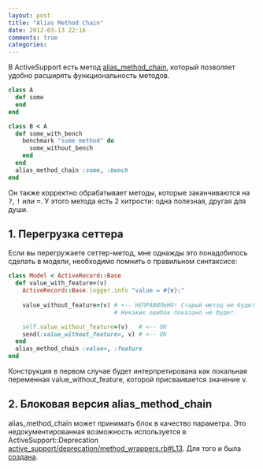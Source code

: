 ```yaml
---
layout: post
title: "Alias Method Chain"
date: 2012-03-13 22:16
comments: true
categories: 
---
```

В ActiveSupport есть метод [alias_method_chain](http://api.rubyonrails.org/classes/Module.html#method-i-alias_method_chain), который позволяет удобно расширять функциональность методов.

``` ruby
class A
  def some
  end
end

class B < A
  def some_with_bench
    benchmark "some method" do
      some_without_bench
    end
  end
  alias_method_chain :some, :bench
end
```

Он также корректно обрабатывает методы, которые заканчиваются на <tt>?</tt>, <tt>!</tt> или <tt>=</tt>.
У этого метода есть 2 хитрости: одна полезная, другая для души.

## 1. Перегрузка сеттера

Если вы перегружаете сеттер-метод, мне однажды это понадобилось cделать в модели, необходимо помнить
о правильном синтаксисе:

``` ruby
class Model < ActiveRecord::Base
  def value_with_feature=(v)
    ActiveRecord::Base.logger.info "value = #{v};"
    
    value_without_feature=(v) # <-- НЕПРАВИЛЬНО! Старый метод не будет вызван!
                              # Никаких ошибок показано не будет.

    self.value_without_feature=(v)   # <-- OK
    send(:value_without_feature=, v) # <-- OK
  end
  alias_method_chain :value=, :feature
end
```

Конструкция в первом случае будет интерпретирована как локальная переменная
value_without_feature, которой присваивается значение v.

## 2. Блоковая версия alias_method_chain

alias_method_chain может принимать блок в качество параметра. Это недокументированная возможность
используется в ActiveSupport::Deprecation 
[active_support/deprecation/method_wrappers.rb#L13](https://github.com/rails/rails/blob/master/activesupport/lib/active_support/deprecation/method_wrappers.rb#L13). Для того и была [создана](https://github.com/rails/rails/commit/643571ca25bc2fcc701e6def0975f56fe10a732f).
